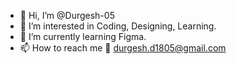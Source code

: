 - 👋 Hi, I’m @Durgesh-05
- 👀 I’m interested in Coding, Designing, Learning.
- 🌱 I’m currently learning Figma.
- 📫 How to reach me 📧 durgesh.d1805@gmail.com 

<!---
Durgesh-05/Durgesh-05 is a ✨ special ✨ repository because its `README.md` (this file) appears on your GitHub profile.
You can click the Preview link to take a look at your changes.
--->
